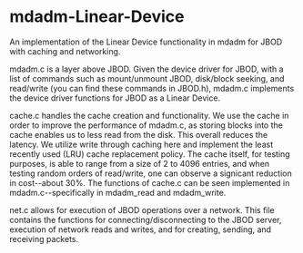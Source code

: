 # mdadm-Linear-Device
An implementation of the Linear Device functionality in mdadm for JBOD with caching and networking.

mdadm.c is a layer above JBOD. Given the device driver for JBOD, with a list of commands such as mount/unmount JBOD, disk/block seeking, and read/write (you can find these commands in JBOD.h), mdadm.c implements the device driver functions for JBOD as a Linear Device.

cache.c handles the cache creation and functionality. We use the cache in order to improve the performance of mdadm.c, as storing blocks into the cache enables us to less read from the disk. This overall reduces the latency. We utilize write through caching here and implement the least recently used (LRU) cache replacement policy. The cache itself, for testing purposes, is able to range from a size of 2 to 4096 entries, and when testing random orders of read/write, one can observe a signicant reduction in cost--about 30%. The functions of cache.c can be seen implemented in mdadm.c--specifically in mdadm_read and mdadm_write.

net.c allows for execution of JBOD operations over a network. This file contains the functions for connecting/disconnecting to the JBOD server, execution of network reads and writes, and for creating, sending, and receiving packets.
